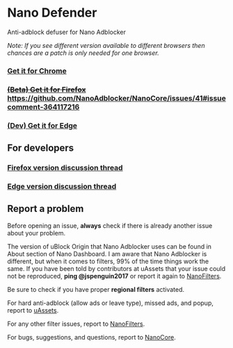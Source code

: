 # Nano Defender

Anti-adblock defuser for Nano Adblocker

*Note: If you see different version available to different browsers then chances are a patch is only needed for one browser.*

### [Get it for Chrome](https://chrome.google.com/webstore/detail/nano-defender/ggolfgbegefeeoocgjbmkembbncoadlb)

### ~~[(Beta) Get it for Firefox](https://addons.mozilla.org/firefox/addon/real-nano-defender/)~~ https://github.com/NanoAdblocker/NanoCore/issues/41#issuecomment-364117216

### [(Dev) Get it for Edge](https://github.com/NanoAdblocker/NanoCore/blob/master/notes/install-in-edge.MD#install-in-edge)

## For developers

### [Firefox version discussion thread](https://github.com/NanoAdblocker/NanoCore/issues/41)

### [Edge version discussion thread](https://github.com/NanoAdblocker/NanoCore/issues/40)

## Report a problem

Before opening an issue, **always** check if there is already another issue about your problem. 

The version of uBlock Origin that Nano Adblocker uses can be found in About section of Nano Dashboard. I am aware 
that Nano Adblocker is different, but when it comes to filters, 99% of the time things work the same. If you have 
been told by contributors at uAssets that your issue could not be reproduced, **ping @jspenguin2017** or report it 
again to [NanoFilters](https://github.com/NanoAdblocker/NanoFilters). 

Be sure to check if you have proper **regional filters** activated. 

For hard anti-adblock (allow ads or leave type), missed ads, and popup, report to 
[uAssets](https://github.com/uBlockOrigin/uAssets). 

For any other filter issues, report to [NanoFilters](https://github.com/NanoAdblocker/NanoFilters). 

For bugs, suggestions, and questions, report to [NanoCore](https://github.com/NanoAdblocker/NanoCore). 
